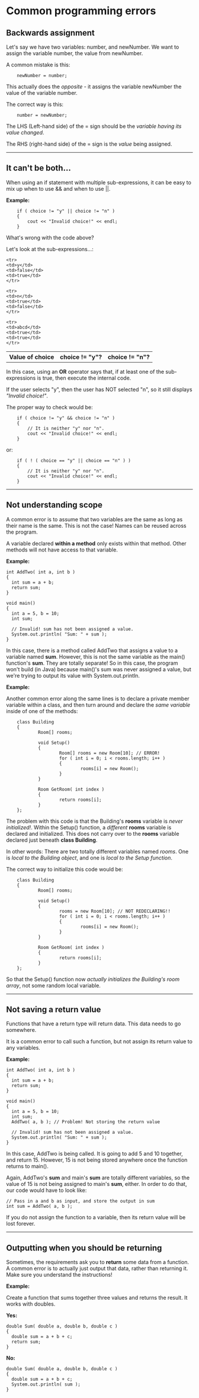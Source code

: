 # Common programming errors

## Backwards assignment

Let's say we have two variables: number, and newNumber. We want to assign the variable number, the value from newNumber.

A common mistake is this:

        newNumber = number;
               
This actually does the *opposite* - it assigns the variable newNumber the value of the variable number.

The correct way is this:

        number = newNumber;
        
The LHS (Left-hand side) of the = sign should be the *variable having its value changed*.

The RHS (right-hand side) of the = sign is the *value* being assigned.

---

## It can't be both...

When using an if statement with multiple sub-expressions, it can be easy to mix up when to use && and when to use ||.

**Example:**

        if ( choice != "y" || choice != "n" )
        {
            cout << "Invalid choice!" << endl;
        }
        
What's wrong with the code above?

Let's look at the sub-expressions...:

<table>
    <tr>
    <th>Value of choice</th>
    <th>choice != "y"?</th>
    <th>choice != "n"?</th>
    </tr>
    
    <tr>
    <td>y</td>
    <td>false</td>
    <td>true</td>
    </tr>
    
    <tr>
    <td>n</td>
    <td>true</td>
    <td>false</td>
    </tr>
    
    <tr>
    <td>abcd</td>
    <td>true</td>
    <td>true</td>
    </tr>
</table>

In this case, using an **OR** operator says that, if at least one of the sub-expressions is true,
then execute the internal code.

If the user selects "y", then the user has NOT selected "n", so it still displays *"Invalid choice!"*.

The proper way to check would be:

        if ( choice != "y" && choice != "n" )
        {
            // It is neither "y" nor "n".
            cout << "Invalid choice!" << endl;
        }
        
or:

        if ( ! ( choice == "y" || choice == "n" ) )
        {
            // It is neither "y" nor "n".
            cout << "Invalid choice!" << endl;
        }


---

## Not understanding scope

A common error is to assume that two variables are the same as long as their name is the same. 
This is not the case! Names can be reused across the program.

A variable declared **within a method** only exists within that method.
Other methods will not have access to that variable.

**Example:**

    int AddTwo( int a, int b )
    {
      int sum = a + b;
      return sum;
    }

    void main()
    {
      int a = 5, b = 10;
      int sum;

      // Invalid! sum has not been assigned a value.
      System.out.println( "Sum: " + sum );
    }

In this case, there is a method called AddTwo that assigns a value to a variable named **sum**. 
However, this is not the same variable as the main() function's **sum**. They are totally separate!
So in this case, the program won't build (in Java) because main()'s sum was never assigned a value,
but we're trying to output its value with System.out.println.

**Example:**

Another common error along the same lines is to declare a private member variable within a class,
and then turn around and declare the *same variable* inside of one of the methods:

        class Building
        {
                Room[] rooms;
                
                void Setup()
                {
                        Room[] rooms = new Room[10]; // ERROR!
                        for ( int i = 0; i < rooms.length; i++ )
                        {
                                rooms[i] = new Room();
                        }
                }
                
                Room GetRoom( int index )
                {
                        return rooms[i];
                }
        };
        
The problem with this code is that the Building's **rooms** variable is *never initialized!*. 
Within the Setup() function,
a *different* **rooms** variable is declared and initialized.
This does not carry over to the **rooms** variable declared just beneath **class Building**.

In other words: There are two totally different variables named *rooms*.
One is *local to the Building object*, and one is *local to the Setup function*.

The correct way to initialize this code would be:

        class Building
        {
                Room[] rooms;
                
                void Setup()
                {
                        rooms = new Room[10]; // NOT REDECLARING!!
                        for ( int i = 0; i < rooms.length; i++ )
                        {
                                rooms[i] = new Room();
                        }
                }
                
                Room GetRoom( int index )
                {
                        return rooms[i];
                }
        };

So that the Setup() function now *actually initializes the Building's room array*,
not some random local variable.

---

## Not saving a return value

Functions that have a return type will return data. This data needs to go somewhere.

It is a common error to call such a function, but not assign its return value to any variables.

**Example:**

    int AddTwo( int a, int b )
    {
      int sum = a + b;
      return sum;
    }

    void main()
    {
      int a = 5, b = 10;
      int sum;
      AddTwo( a, b ); // Problem! Not storing the return value

      // Invalid! sum has not been assigned a value.
      System.out.println( "Sum: " + sum );
    }

In this case, AddTwo is being called. It is going to add 5 and 10 together, and return 15.
However, 15 is not being stored anywhere once the function returns to main().

Again, AddTwo's **sum** and main's **sum** are totally different variables, so the value of 15
is not being assigned to main's **sum**, either. In order to do that, our code would have to look like:

    // Pass in a and b as input, and store the output in sum
    int sum = AddTwo( a, b );

If you do not assign the function to a variable, then its return value will be lost forever.

---

## Outputting when you should be returning

Sometimes, the requirements ask you to **return** some data from a function. A common error is to actually just output that data, rather than returning it. Make sure you understand the instructions!

**Example:**

Create a function that sums together three values and returns the result. It works with doubles.

**Yes:**

    double Sum( double a, double b, double c )
    {
      double sum = a + b + c;
      return sum;
    }


**No:**

    double Sum( double a, double b, double c )
    {
      double sum = a + b + c;
      System.out.println( sum );
    }

